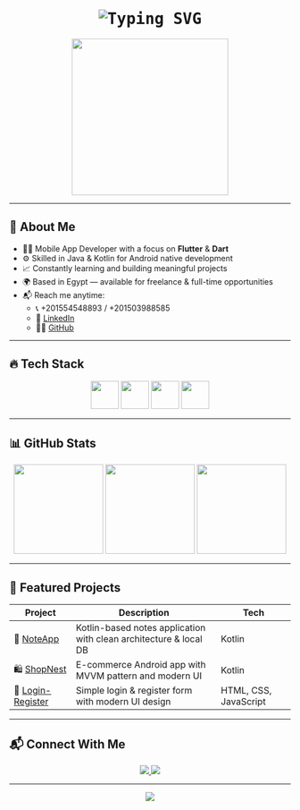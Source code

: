 
<h1 align="center" style="font-family: monospace;">
  <img src="https://readme-typing-svg.herokuapp.com?font=Fira+Code&size=28&pause=1000&color=00F7FF&center=true&vCenter=true&width=500&lines=Hey+there+👋;I'm+Ahmed+Zamzam;Flutter+%F0%9F%90%9B+%7C+Dart+Lover+%7C+Mobile+Craftsman" alt="Typing SVG" />
</h1>

<p align="center">
  <img src="https://media.giphy.com/media/qgQUggAC3Pfv687qPC/giphy.gif" width="280" />
</p>

---

## 🚀 About Me

- 👨‍💻 Mobile App Developer with a focus on **Flutter** & **Dart**
- ⚙️ Skilled in Java & Kotlin for Android native development
- 📈 Constantly learning and building meaningful projects
- 🌍 Based in Egypt — available for freelance & full-time opportunities
- 📬 Reach me anytime:
  - 📞 +201554548893 / +201503988585
  - 💼 [LinkedIn](https://www.linkedin.com/in/ahmed-zamzam-986b912a5)
  - 🐱‍🏍 [GitHub](https://github.com/AHMEDZMZA)

---

## 🔥 Tech Stack

<div align="center">
  <img src="https://cdn.jsdelivr.net/gh/devicons/devicon/icons/flutter/flutter-original.svg" height="50" />
  <img src="https://cdn.jsdelivr.net/gh/devicons/devicon/icons/dart/dart-original.svg" height="50" />
  <img src="https://cdn.jsdelivr.net/gh/devicons/devicon/icons/java/java-original.svg" height="50" />
  <img src="https://cdn.jsdelivr.net/gh/devicons/devicon/icons/kotlin/kotlin-original.svg" height="50" />
</div>

---

## 📊 GitHub Stats

<div align="center">
  <img src="https://github-readme-stats.vercel.app/api?username=AHMEDZMZA&show_icons=true&theme=radical&hide_border=false" height="160" />
  <img src="https://streak-stats.demolab.com?user=AHMEDZMZA&theme=radical&hide_border=false" height="160"/>
  <img src="https://github-readme-stats.vercel.app/api/top-langs/?username=AHMEDZMZA&layout=compact&theme=radical&hide_border=false" height="160"/>
</div>

---

## 📁 Featured Projects

| Project | Description | Tech |
|--------|-------------|------|
| 📒 [NoteApp](https://github.com/AHMEDZMZA/NoteApp) | Kotlin-based notes application with clean architecture & local DB | Kotlin |
| 🛍️ [ShopNest](https://github.com/AHMEDZMZA/ShopNest) | E-commerce Android app with MVVM pattern and modern UI | Kotlin |
| 🔐 [Login-Register](https://github.com/AHMEDZMZA/Login-Register) | Simple login & register form with modern UI design | HTML, CSS, JavaScript |

---

## 📬 Connect With Me

<p align="center">
  <a href="https://www.linkedin.com/in/ahmed-zamzam-986b912a5">
    <img src="https://img.shields.io/badge/LinkedIn-0077B5?logo=linkedin&style=for-the-badge&logoColor=white"/>
  </a>
  <a href="https://github.com/AHMEDZMZA">
    <img src="https://img.shields.io/github/followers/AHMEDZMZA?label=Follow&style=social" />
  </a>
</p>

---

<p align="center">
  <img src="https://komarev.com/ghpvc/?username=AHMEDZMZA&style=flat-square&color=blue" />
</p>

